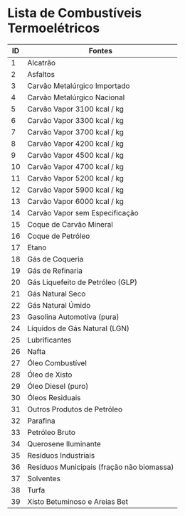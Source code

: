 # Lista de Combustíveis Termoelétricos

| ID  | Fontes                                           |
|-----|-------------------------------------------------|
| 1   | Alcatrão                                        |
| 2   | Asfaltos                                        |
| 3   | Carvão Metalúrgico Importado                   |
| 4   | Carvão Metalúrgico Nacional                    |
| 5   | Carvão Vapor 3100 kcal / kg                    |
| 6   | Carvão Vapor 3300 kcal / kg                    |
| 7   | Carvão Vapor 3700 kcal / kg                    |
| 8   | Carvão Vapor 4200 kcal / kg                    |
| 9   | Carvão Vapor 4500 kcal / kg                    |
| 10  | Carvão Vapor 4700 kcal / kg                    |
| 11  | Carvão Vapor 5200 kcal / kg                    |
| 12  | Carvão Vapor 5900 kcal / kg                    |
| 13  | Carvão Vapor 6000 kcal / kg                    |
| 14  | Carvão Vapor sem Especificação                 |
| 15  | Coque de Carvão Mineral                        |
| 16  | Coque de Petróleo                              |
| 17  | Etano                                          |
| 18  | Gás de Coqueria                                |
| 19  | Gás de Refinaria                               |
| 20  | Gás Liquefeito de Petróleo (GLP)              |
| 21  | Gás Natural Seco                               |
| 22  | Gás Natural Úmido                              |
| 23  | Gasolina Automotiva (pura)                     |
| 24  | Líquidos de Gás Natural (LGN)                 |
| 25  | Lubrificantes                                  |
| 26  | Nafta                                         |
| 27  | Óleo Combustível                              |
| 28  | Óleo de Xisto                                 |
| 29  | Óleo Diesel (puro)                            |
| 30  | Óleos Residuais                               |
| 31  | Outros Produtos de Petróleo                   |
| 32  | Parafina                                      |
| 33  | Petróleo Bruto                                |
| 34  | Querosene Iluminante                          |
| 35  | Resíduos Industriais                          |
| 36  | Resíduos Municipais (fração não biomassa)     |
| 37  | Solventes                                     |
| 38  | Turfa                                         |
| 39  | Xisto Betuminoso e Areias Bet
